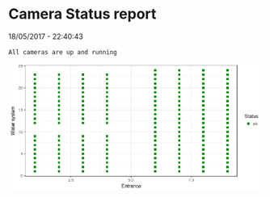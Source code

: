 Camera Status report
================
18/05/2017 - 22:40:43

    All cameras are up and running

![](camreport_files/figure-markdown_github/unnamed-chunk-2-1.png)
